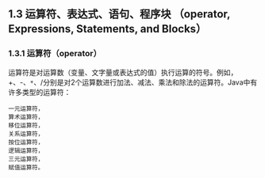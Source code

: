 ## 1.3 运算符、表达式、语句、程序块 （operator, Expressions, Statements, and Blocks）

### 1.3.1 运算符（operator）

运算符是对运算数（变量、文字量或表达式的值）执行运算的符号。例如，+、-、`*`、/分别是对2个运算数进行加法、减法、乘法和除法的运算符。Java中有许多类型的运算符：
```
一元运算符，
算术运算符，
移位运算符，
关系运算符，
按位运算符，
逻辑运算符，
三元运算符，
赋值运算符。
```

